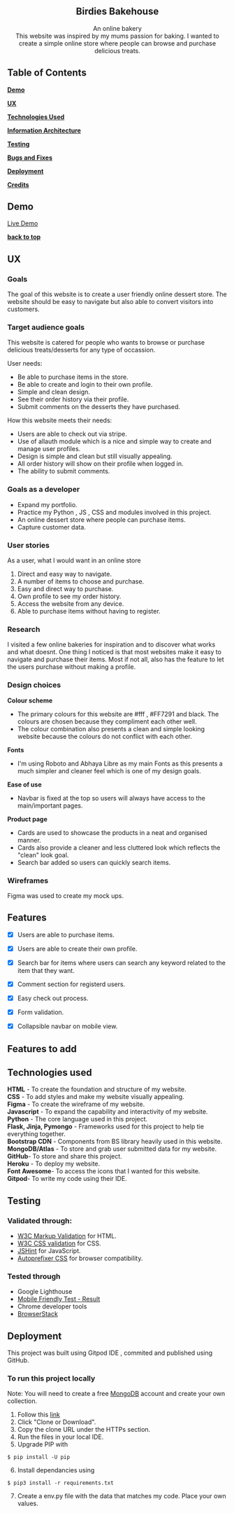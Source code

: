<h2 align = "center">Birdies Bakehouse</h2>

<p align ="center">An online bakery<br>
This website was inspired by my mums passion for baking. I wanted to create a simple online store where people can browse and purchase delicious treats.
</p>

## Table of Contents

[**Demo**](#demo)

[**UX**](#ux)

[**Technologies Used**](#technologies-used)

[**Information Architecture**](#information-architecture)

[**Testing**](#testing)

[**Bugs and Fixes**](#bugs-and-fixes)

[**Deployment**](#deployment)

[**Credits**](#credits)

## Demo

<a href= "https://our-recipe.herokuapp.com/" target= "_blank">Live Demo</a>


[**back to top**](#table-of-contents)
## UX

### Goals

The goal of this website is to create a user friendly online dessert store. The website should be easy to navigate but also able to convert visitors into customers.

### Target audience goals

This website is catered for people who wants to browse or purchase delicious treats/desserts for any type of occassion.

User needs:
- Be able to purchase items in the store.
- Be able to create and login to their own profile.
- Simple and clean design.
- See their order history via their profile.
- Submit comments on the desserts they have purchased.

How this website meets their needs:
- Users are able to check out via stripe. 
- Use of allauth module which is a nice and simple way to create and manage user profiles.
- Design is simple and clean but still visually appealing.
- All order history will show on their profile when logged in.
- The ability to submit comments.

### Goals as a developer

- Expand my portfolio.
- Practice my Python , JS , CSS and modules involved in this project.
- An online dessert store where people can purchase items.
- Capture customer data.

### User stories

As a user, what I would want in an online store
1. Direct and easy way to navigate.
2. A number of items to choose and purchase.
3. Easy and direct way to purchase.
4. Own profile to see my order history.
5. Access the website from any device.
6. Able to purchase items without having to register.

### Research

I visited a few online bakeries for inspiration and to discover what works and what doesnt. One thing I noticed is that most websites make it easy to navigate and purchase their items.
Most if not all, also has the feature to let the users purchase without making a profile.

### Design choices

**Colour scheme**

- The primary colours for this website are #fff , #FF7291 and black. The colours are chosen because they compliment each other well.
- The colour combination also presents a clean and simple looking website because the colours do not conflict with each other.

**Fonts**

- I'm using Roboto and Abhaya Libre as my main Fonts as this presents a much simpler and cleaner feel which is one of my design goals.

**Ease of use**
- Navbar is fixed at the top so users will always have access to the main/important pages.

**Product page**
- Cards are used to showcase the products in a neat and organised manner.
- Cards also provide a cleaner and less cluttered look which reflects the "clean" look goal.
- Search bar added so users can quickly search items.


### Wireframes

Figma was used to create my mock ups.


## Features

- [x] Users are able to purchase items.
- [x] Users are able to create their own profile.
- [x] Search bar for items where users can search any keyword related to the item that they want.
- [x] Comment section for registerd users.
- [x] Easy check out process.
- [x] Form validation.
- [x] Collapsible navbar on mobile view.


## Features to add


## Technologies used

**HTML** - To create the foundation and structure of my website. <br>
**CSS** - To add styles and make my website visually appealing.<br>
**Figma** - To create the wireframe of my website.<br>
**Javascript** - To expand the capability and interactivity of my website.<br>
**Python** - The core language used in this project.<br>
**Flask, Jinja, Pymongo** - Frameworks used for this project to help tie everything together.<br>
**Bootstrap CDN** - Components from BS library heavily used in this website.<br>
**MongoDB/Atlas** - To store and grab user submitted data for my website.<br>
**GitHub**- To store and share this project.<br>
**Heroku** - To deploy my website.<br>
**Font Awesome**- To access the icons that I wanted for this website.<br>
**Gitpod**- To write my code using their IDE.<br>

## Testing 

### Validated through:

- [W3C Markup Validation]( https://validator.w3.org/) for HTML.
- [W3C CSS validation](https://jigsaw.w3.org/css-validator/) for CSS.
- [JSHint](https://jshint.com/) for JavaScript.
- [Autoprefixer CSS]( https://autoprefixer.github.io/) for browser compatibility.

### Tested through 

- Google Lighthouse
- [Mobile Friendly Test - Result](https://search.google.com/test/mobile-friendly?id=9Plrf2ZSoX8vpdkyxBGLeA)
- Chrome developer tools
- [BrowserStack](https://www.browserstack.com/)


## Deployment ##

This project was built using Gitpod IDE , commited and published using GitHub.

### To run this project locally ###
Note: You will need to create a free  <a href ="https://account.mongodb.com/account/register?n=%2Fv2%2F5f3e6174de92e37945456693&nextHash=%23metrics%2FreplicaSet%2F5f3e627682daf72308004a81%2Fexplorer%2Four_recipe%2Fsubscribers%2Ffind">MongoDB</a> account and create your own collection. 
1. Follow this <a href="https://github.com/haleanana/birdies_bakehouse" target = "_blank"> link </a>
2. Click "Clone or Download". 
3. Copy the clone URL under the HTTPs section.
4. Run the files in your local IDE.
5. Upgrade PIP with 
```
$ pip install -U pip
```
6. Install dependancies using 
```
$ pip3 install -r requirements.txt
```
7.  Create a env.py file with the data that matches my code. Place your own values.
```